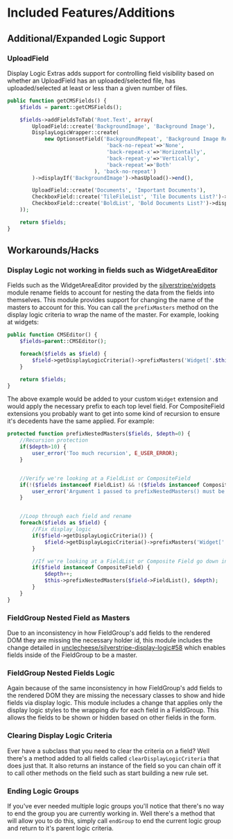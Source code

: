 Included Features/Additions
=================
## Additional/Expanded Logic Support
### UploadField
Display Logic Extras adds support for controlling field visibility based on whether an UploadField has an uploaded/selected file, has uploaded/selected at least or less than a given number of files.


```php
public function getCMSFields() {
    $fields = parent::getCMSFields();

    $fields->addFieldsToTab('Root.Text', array(
        UploadField::create('BackgroundImage', 'Background Image'),
        DisplayLogicWrapper::create(
            new OptionsetField('BackgroundRepeat', 'Background Image Repeat Style', array(
                                'back-no-repeat'=>'None',
                                'back-repeat-x'=>'Horizontally',
                                'back-repeat-y'=>'Vertically',
                                'back-repeat'=>'Both'
                            ), 'back-no-repeat')
        )->displayIf('BackgroundImage')->hasUpload()->end(),

        UploadField::create('Documents', 'Important Documents'),
        CheckboxField::create('TileFileList', 'Tile Documents List?')->displayIf('Documents')->hasUploadedAtLeast(6)->end(),
        CheckboxField::create('BoldList', 'Bold Documents List?')->displayIf('Documents')->hasUploadedLessThan(6)->end()
    ));

    return $fields;
}
```


## Workarounds/Hacks

### Display Logic not working in fields such as WidgetAreaEditor
Fields such as the WidgetAreaEditor provided by the [silverstripe/widgets](https://github.com/silverstripe/silverstripe-widgets) module rename fields to account for nesting the data from the fields into themselves. This module provides support for changing the name of the masters to account for this. You can call the ``prefixMasters`` method on the display logic criteria to wrap the name of the master. For example, looking at widgets:

```php
public function CMSEditor() {
    $fields=parent::CMSEditor();

    foreach($fields as $field) {
        $field->getDisplayLogicCriteria()->prefixMasters('Widget['.$this->ID.']');
    }

    return $fields;
}
```

The above example would be added to your custom ``Widget`` extension and would apply the necessary prefix to each top level field. For CompositeField extensions you probably want to get into some kind of recursion to ensure it's decedents have the same applied. For example:

```php
protected function prefixNestedMasters($fields, $depth=0) {
    //Recursion protection
    if($depth>10) {
        user_error('Too much recursion', E_USER_ERROR);
    }


    //Verify we're looking at a FieldList or CompositeField
    if(!($fields instanceof FieldList) && !($fields instanceof CompositeField)) {
        user_error('Argument 1 passed to prefixNestedMasters() must be an instance of FieldList or CompositeField', E_USER_ERROR);
    }


    //Loop through each field and rename
    foreach($fields as $field) {
        //Fix display_logic
        if($field->getDisplayLogicCriteria()) {
            $field->getDisplayLogicCriteria()->prefixMasters('Widget['.$this->ID.']');
        }

        //If we're looking at a FieldList or Composite Field go down into it
        if($field instanceof CompositeField) {
            $depth++;
            $this->prefixNestedMasters($field->FieldList(), $depth);
        }
    }
}
```


### FieldGroup Nested Field as Masters
Due to an inconsistency in how FieldGroup's add fields to the rendered DOM they are missing the necessary holder id, this module includes the change detailed in [unclecheese/silverstripe-display-logic#58](https://github.com/unclecheese/silverstripe-display-logic/pull/58) which enables fields inside of the FieldGroup to be a master.

### FieldGroup Nested Fields Logic
Again because of the same inconsistency in how FieldGroup's add fields to the rendered DOM they are missing the necessary classes to show and hide fields via display logic. This module includes a change that applies only the display logic styles to the wrapping div for each field in a FieldGroup. This allows the fields to be shown or hidden based on other fields in the form.

### Clearing Display Logic Criteria
Ever have a subclass that you need to clear the criteria on a field? Well there's a method added to all fields called ``clearDisplayLogicCriteria`` that does just that. It also returns an instance of the field so you can chain off it to call other methods on the field such as start building a new rule set.

### Ending Logic Groups
If you've ever needed multiple logic groups you'll notice that there's no way to end the group you are currently working in. Well there's a method that will allow you to do this, simply call ``endGroup`` to end the current logic group and return to it's parent logic criteria.
